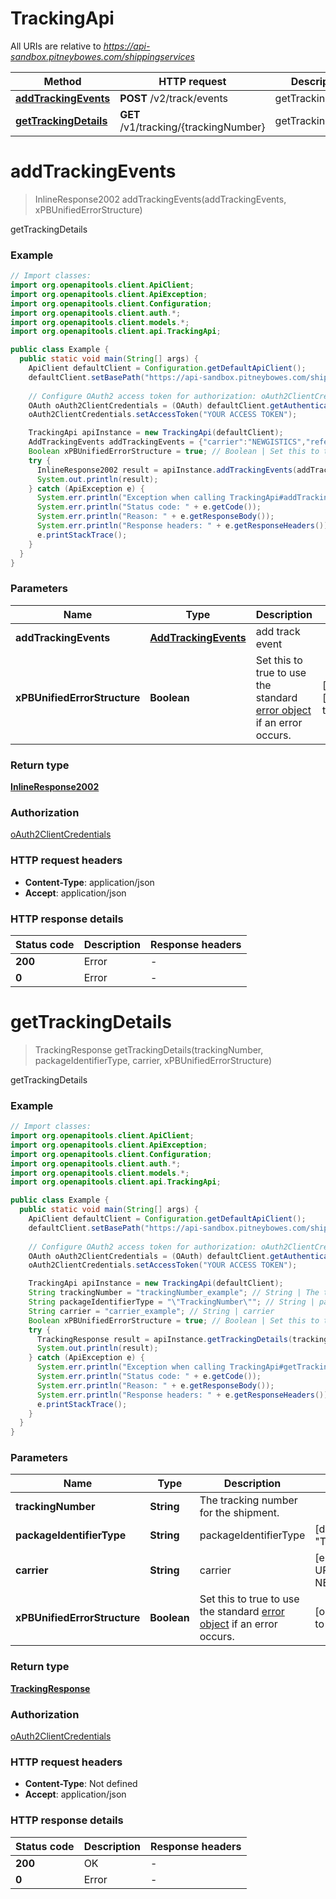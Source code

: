 # TrackingApi

All URIs are relative to *https://api-sandbox.pitneybowes.com/shippingservices*

Method | HTTP request | Description
------------- | ------------- | -------------
[**addTrackingEvents**](TrackingApi.md#addTrackingEvents) | **POST** /v2/track/events | getTrackingDetails
[**getTrackingDetails**](TrackingApi.md#getTrackingDetails) | **GET** /v1/tracking/{trackingNumber} | getTrackingDetails


<a name="addTrackingEvents"></a>
# **addTrackingEvents**
> InlineResponse2002 addTrackingEvents(addTrackingEvents, xPBUnifiedErrorStructure)

getTrackingDetails

### Example
```java
// Import classes:
import org.openapitools.client.ApiClient;
import org.openapitools.client.ApiException;
import org.openapitools.client.Configuration;
import org.openapitools.client.auth.*;
import org.openapitools.client.models.*;
import org.openapitools.client.api.TrackingApi;

public class Example {
  public static void main(String[] args) {
    ApiClient defaultClient = Configuration.getDefaultApiClient();
    defaultClient.setBasePath("https://api-sandbox.pitneybowes.com/shippingservices");
    
    // Configure OAuth2 access token for authorization: oAuth2ClientCredentials
    OAuth oAuth2ClientCredentials = (OAuth) defaultClient.getAuthentication("oAuth2ClientCredentials");
    oAuth2ClientCredentials.setAccessToken("YOUR ACCESS TOKEN");

    TrackingApi apiInstance = new TrackingApi(defaultClient);
    AddTrackingEvents addTrackingEvents = {"carrier":"NEWGISTICS","references":[{"referenceType":"package","referenceValue":"1Z00","events":[{"eventCode":"DPB","carrierEventCode":"DOAC","eventDate":"2020-04-18","eventTime":"12:48:10","eventTimeOffset":"-06:00","eventCity":"Decatur","eventStateOrProvince":"IL","postalCode":"62521","country":"US"}]},{"referenceType":"package","referenceValue":"3Z30","events":[{"eventCode":"DPB","carrierEventCode":"DOAC","eventDate":"2020-04-18","eventTime":"12:50:00","eventTimeOffset":"-06:00","eventCity":"Decatur","eventStateOrProvince":"IL","postalCode":"62521","country":"US"}]}]}; // AddTrackingEvents | add track event
    Boolean xPBUnifiedErrorStructure = true; // Boolean | Set this to true to use the standard [error object](https://shipping.pitneybowes.com/reference/error-object.html#standard-error-object) if an error occurs.
    try {
      InlineResponse2002 result = apiInstance.addTrackingEvents(addTrackingEvents, xPBUnifiedErrorStructure);
      System.out.println(result);
    } catch (ApiException e) {
      System.err.println("Exception when calling TrackingApi#addTrackingEvents");
      System.err.println("Status code: " + e.getCode());
      System.err.println("Reason: " + e.getResponseBody());
      System.err.println("Response headers: " + e.getResponseHeaders());
      e.printStackTrace();
    }
  }
}
```

### Parameters

Name | Type | Description  | Notes
------------- | ------------- | ------------- | -------------
 **addTrackingEvents** | [**AddTrackingEvents**](AddTrackingEvents.md)| add track event |
 **xPBUnifiedErrorStructure** | **Boolean**| Set this to true to use the standard [error object](https://shipping.pitneybowes.com/reference/error-object.html#standard-error-object) if an error occurs. | [optional] [default to true]

### Return type

[**InlineResponse2002**](InlineResponse2002.md)

### Authorization

[oAuth2ClientCredentials](../README.md#oAuth2ClientCredentials)

### HTTP request headers

 - **Content-Type**: application/json
 - **Accept**: application/json

### HTTP response details
| Status code | Description | Response headers |
|-------------|-------------|------------------|
**200** | Error |  -  |
**0** | Error |  -  |

<a name="getTrackingDetails"></a>
# **getTrackingDetails**
> TrackingResponse getTrackingDetails(trackingNumber, packageIdentifierType, carrier, xPBUnifiedErrorStructure)

getTrackingDetails

### Example
```java
// Import classes:
import org.openapitools.client.ApiClient;
import org.openapitools.client.ApiException;
import org.openapitools.client.Configuration;
import org.openapitools.client.auth.*;
import org.openapitools.client.models.*;
import org.openapitools.client.api.TrackingApi;

public class Example {
  public static void main(String[] args) {
    ApiClient defaultClient = Configuration.getDefaultApiClient();
    defaultClient.setBasePath("https://api-sandbox.pitneybowes.com/shippingservices");
    
    // Configure OAuth2 access token for authorization: oAuth2ClientCredentials
    OAuth oAuth2ClientCredentials = (OAuth) defaultClient.getAuthentication("oAuth2ClientCredentials");
    oAuth2ClientCredentials.setAccessToken("YOUR ACCESS TOKEN");

    TrackingApi apiInstance = new TrackingApi(defaultClient);
    String trackingNumber = "trackingNumber_example"; // String | The tracking number for the shipment.
    String packageIdentifierType = "\"TrackingNumber\""; // String | packageIdentifierType
    String carrier = "carrier_example"; // String | carrier
    Boolean xPBUnifiedErrorStructure = true; // Boolean | Set this to true to use the standard [error object](https://shipping.pitneybowes.com/reference/error-object.html#standard-error-object) if an error occurs.
    try {
      TrackingResponse result = apiInstance.getTrackingDetails(trackingNumber, packageIdentifierType, carrier, xPBUnifiedErrorStructure);
      System.out.println(result);
    } catch (ApiException e) {
      System.err.println("Exception when calling TrackingApi#getTrackingDetails");
      System.err.println("Status code: " + e.getCode());
      System.err.println("Reason: " + e.getResponseBody());
      System.err.println("Response headers: " + e.getResponseHeaders());
      e.printStackTrace();
    }
  }
}
```

### Parameters

Name | Type | Description  | Notes
------------- | ------------- | ------------- | -------------
 **trackingNumber** | **String**| The tracking number for the shipment. |
 **packageIdentifierType** | **String**| packageIdentifierType | [default to &quot;TrackingNumber&quot;]
 **carrier** | **String**| carrier | [enum: USPS, IMB, UPS, PBI, FedEx, NEWGISTICS, FDR]
 **xPBUnifiedErrorStructure** | **Boolean**| Set this to true to use the standard [error object](https://shipping.pitneybowes.com/reference/error-object.html#standard-error-object) if an error occurs. | [optional] [default to true]

### Return type

[**TrackingResponse**](TrackingResponse.md)

### Authorization

[oAuth2ClientCredentials](../README.md#oAuth2ClientCredentials)

### HTTP request headers

 - **Content-Type**: Not defined
 - **Accept**: application/json

### HTTP response details
| Status code | Description | Response headers |
|-------------|-------------|------------------|
**200** | OK |  -  |
**0** | Error |  -  |

